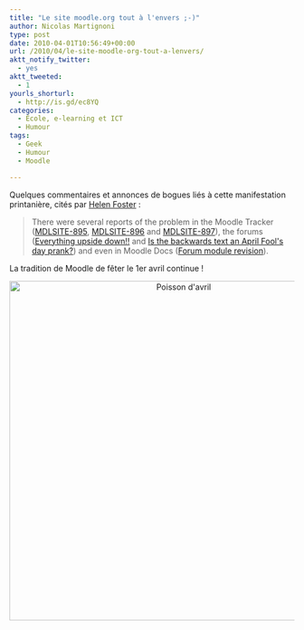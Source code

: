 ```yaml
---
title: "Le site moodle.org tout à l'envers ;-)"
author: Nicolas Martignoni
type: post
date: 2010-04-01T10:56:49+00:00
url: /2010/04/le-site-moodle-org-tout-a-lenvers/
aktt_notify_twitter:
  - yes
aktt_tweeted:
  - 1
yourls_shorturl:
  - http://is.gd/ec8YQ
categories:
  - École, e-learning et ICT
  - Humour
tags:
  - Geek
  - Humour
  - Moodle

---
```

Quelques commentaires et annonces de bogues liés à cette manifestation printanière, cités par [Helen Foster][1] :

> There were several reports of the problem in the Moodle Tracker ([MDLSITE-895][2], [MDLSITE-896][3] and [MDLSITE-897][4]), the forums ([Everything upside down!!][5] and [Is the backwards text an April Fool's day prank?][6]) and even in Moodle Docs ([Forum module revision][7]).

<p style="text-align: left;">
  La tradition de Moodle de fêter le 1er avril continue !
</p>

<p style="text-align: center;">
  <img class="size-full wp-image-451 aligncenter" title="Avril" src="https://blog.martignoni.net/wp-content/uploads/2010/04/Avril.png" alt="Poisson d'avril" width="600" srcset="https://blog.martignoni.net/wp-content/uploads/2010/04/Avril.png 658w, https://blog.martignoni.net/wp-content/uploads/2010/04/Avril-300x58.png 300w" sizes="(max-width: 658px) 100vw, 658px" />
</p>

 [1]: http://helenfoster.wordpress.com/2010/04/01/moodle-dot-org-turns-upside-down/
 [2]: http://tracker.moodle.org/browse/MDLSITE-895 "Moodle Tracker - Sites are not being properly transliterated  today in the northern hemisphere"
 [3]: http://tracker.moodle.org/browse/MDLSITE-896 "Moodle Tracker - Character corruption on moodle.org Japanese  course"
 [4]: http://tracker.moodle.org/browse/MDLSITE-897 "Moodle Tracker - Direction of text changed and letters is  upside down"
 [5]: http://moodle.org/mod/forum/discuss.php?d=147156 "Using Moodle forum discussion"
 [6]: http://moodle.org/mod/forum/discuss.php?d=147166 "Lounge discussion"
 [7]: http://docs.moodle.org/en/index.php?title=Forum_module&curid=1296&diff=70507&oldid=61486 "Moodle Docs - Forum module"